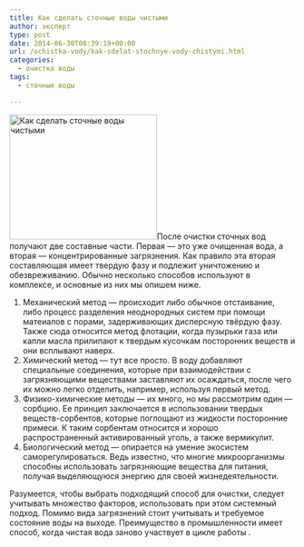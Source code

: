 ```yaml
---
title: Как сделать сточные воды чистыми
author: эксперт
type: post
date: 2014-06-30T08:39:19+00:00
url: /ochistka-vody/kak-sdelat-stochnye-vody-chistymi.html
categories:
  - очистка воды
tags:
  - сточные воды

---
```

[<img class="alignleft size-full wp-image-820" alt="Как сделать сточные воды чистыми" src="http://gkvodoley.com.ua/wp-content/uploads/2014/06/sewage-treatment-plant-1.jpg" width="260" height="220" />][1]После очистки сточных вод получают две составные части. Первая &#8212; это уже очищенная вода, а вторая &#8212; концентрированные загрязнения. Как правило эта вторая составляющая имеет твердую фазу и подлежит уничтожению и обезвреживанию. Обычно несколько способов используют в комплексе, и основные из них мы опишем ниже.<!--more-->

  1. Механический метод &#8212; происходит либо обычное отстаивание, либо процесс разделения неоднородных систем при помощи матеиалов с порами, задерживающих дисперсную твёрдую фазу. Также сюда относится метод флотации, когда пузырьки газа или капли масла прилипают к твердым кусочкам посторонних веществ и они всплывают наверх.
  2. Химический метод &#8212; тут все просто. В воду добавляют специальные соединения, которые при взаимодействии с загрязняющими веществами заставляют их осаждаться, после чего их можно легко отделить, например, используя первый метод.
  3. Физико-химические методы &#8212; их много, но мы рассмотрим один &#8212; сорбцию. Ее принцип заключается в использовании твердых веществ-сорбентов, которые поглощают из жидкости посторонние примеси. К таким сорбентам относится и хорошо распространенный активированный уголь, а также вермикулит.
  4. Биологический метод &#8212; опирается на умение экосистем саморегулироваться. Ведь известно, что многие микроорганизмы способны использовать загрязняющие вещества для питания, получая выделяющуюся энергию для своей жизнедеятельности.

Разумеется, чтобы выбрать подходящий способ для очистки, следует учитывать множество факторов, использовать при этом системный подход. Помимо вида загрязнений стоит учитывать и требуемое состояние воды на выходе. Преимущество в промышленности имеет способ, когда чистая вода заново участвует в цикле работы .

 [1]: http://gkvodoley.com.ua/wp-content/uploads/2014/06/sewage-treatment-plant-1.jpg